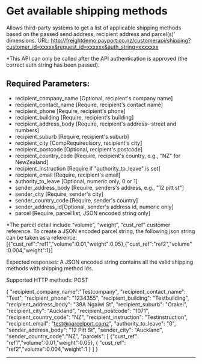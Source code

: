 #  Get available shipping methods

Allows third-party systems to get a list of applicable shipping methods based on
the passed send address, recipient address and parcel(s)’ dimensions.
URL: http://freightdemo.payport.co.nz/customerapi/shipping?customer_id=xxxxx&request_id=xxxxxx&auth_string=xxxxxxx

*This API can only be called after the API authentication is approved (the correct
auth string has been passed).

## Required Parameters:
* recipient_company_name [Optional, recipient's company name]
* recipient_contact_name [Require, recipient's contact name]
* recipient_phone [Require, recipient's phone]
* recipient_building [Require, recipient's building]
* recipient_address_body [Require, recipient's address– street and numbers]
* recipient_suburb [Require, recipient's suburb]
* recipient_city [CompRequireulsory, recipient's city]
* recipient_postcode [Optional, recipient's postcode]
* recipient_country_code [Require, recipient's country, e.g., "NZ" for NewZealand]
* recipient_instruction [Require if "authority_to_leave" is set]
* recipient_email [Require, recipient's email]
* authority_to_leave [Optional, numeric only, 0 or 1]
* sender_address_body [Require, senders's address, e.g., "12 pitt st"]
* sender_city [Require, sender's city]
* sender_country_code [Require, sender's country]
* sender_address_id[Optional, sender's address id, numeric only]
* parcel [Require, parcel list, JSON encoded string only]

*The parcel detail include “volume”, “weight”, “cust_ref” customer reference.
To create a JSON encoded parcel string, the following json string can be taken as a
reference: 
[{"cust_ref":"ref1","volume":0.01,"weight":0.05},{"cust_ref":"ref2","volume"
:0.004,"weight":1}]

Expected responses:
A JSON encoded string contains all the valid shipping methods with shipping method ids.

Supported HTTP methods: POST

{
	"recipient_company_name":"Testcompany",
	"recipient_contact_name": "Test",
	"recipient_phone": "1234355",
	"recipient_building": "Testbuilding",
	"recipient_address_body": "38A Ngaiwi St",
	"recipient_suburb": "Orakei",
	"recipient_city": "Auckland",
	"recipient_postcode": "1071",
	"recipient_country_code": "NZ",
	"recipient_instruction": "Testinstruction",
	"recipient_email": "test@parcelport.co.nz",
	"authority_to_leave": "0",
	"sender_address_body": "12 Pitt St",
	"sender_city": "Auckland",
	"sender_country_code":"NZ",
	"parcels": [
		{"cust_ref": "ref1","volume":0.01,"weight":0.05},
		{ "cust_ref": "ref2","volume":0.004,"weight":1 }
	]
}

***

